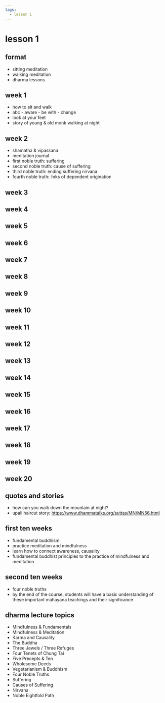```yaml
---
tags:
  - lesson 1 
---
```

# lesson 1

## format

- sitting meditation
- walking meditation
- dharma lessons

## week 1

- how to sit and walk
- abc - aware - be with - change
- look at your feet
- story of young & old monk walking at night

## week 2

- shamatha & vipassana
- meditation journal
- first noble truth: suffering
- second noble truth: cause of suffering
- third noble truth: ending suffering nirvana
- fourth noble truth: links of dependent origination

## week 3

## week 4

## week 5

## week 6

## week 7

## week 8

## week 9

## week 10

## week 11

## week 12

## week 13

## week 14

## week 15

## week 16

## week 17

## week 18

## week 19

## week 20

## quotes and stories

- how can you walk down the mountain at night?
- upali haircut story: <https://www.dhammatalks.org/suttas/MN/MN56.html>

## first ten weeks

- fundamental buddhism
- practice meditation and mindfulness
- learn how to connect awareness, causality
- fundamental buddhist principles to the practice of mindfulness and meditation

## second ten weeks

- four noble truths
- by the end of the course, students will have a basic understanding of these important mahayana teachings and their significance

## dharma lecture topics

- Mindfulness & Fundamentals
- Mindfulness & Meditation
- Karma and Causality
- The Buddha
- Three Jewels / Three Refuges
- Four Tenets of Chung Tai
- Five Precepts & Ten
- Wholesome Deeds
- Vegetarianism & Buddhism
- Four Noble Truths
- Suffering
- Causes of Suffering
- Nirvana
- Noble Eightfold Path
